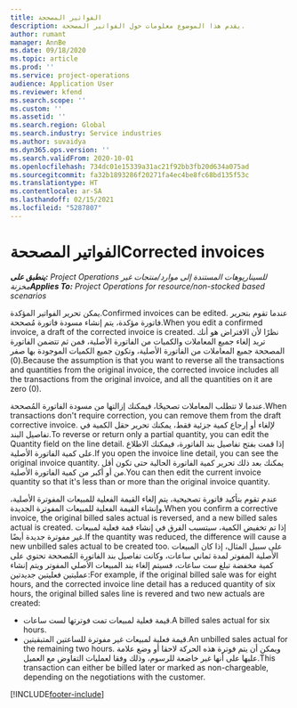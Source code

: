 ```yaml
---
title: الفواتير المصححة
description: يقدم هذا الموضوع معلومات حول الفواتير المصححة.
author: rumant
manager: AnnBe
ms.date: 09/18/2020
ms.topic: article
ms.prod: ''
ms.service: project-operations
audience: Application User
ms.reviewer: kfend
ms.search.scope: ''
ms.custom: ''
ms.assetid: ''
ms.search.region: Global
ms.search.industry: Service industries
ms.author: suvaidya
ms.dyn365.ops.version: ''
ms.search.validFrom: 2020-10-01
ms.openlocfilehash: 734dc01e15339a31ac21f92bb3fb20d634a075ad
ms.sourcegitcommit: fa32b1893286f20271fa4ec4be8fc68bd135f53c
ms.translationtype: HT
ms.contentlocale: ar-SA
ms.lasthandoff: 02/15/2021
ms.locfileid: "5287807"
---
```

# <a name="corrected-invoices"></a><span data-ttu-id="66633-103">الفواتير المصححة</span><span class="sxs-lookup"><span data-stu-id="66633-103">Corrected invoices</span></span>

<span data-ttu-id="66633-104">_**ينطبق على:** Project Operations للسيناريوهات المستندة إلى موارد/منتجات غير مخزنة‬_</span><span class="sxs-lookup"><span data-stu-id="66633-104">_**Applies To:** Project Operations for resource/non-stocked based scenarios_</span></span>

<span data-ttu-id="66633-105">يمكن تحرير الفواتير المؤكدة.</span><span class="sxs-lookup"><span data-stu-id="66633-105">Confirmed invoices can be edited.</span></span> <span data-ttu-id="66633-106">عندما تقوم بتحرير فاتورة مؤكدة، يتم إنشاء مسودة فاتورة مُصححة.</span><span class="sxs-lookup"><span data-stu-id="66633-106">When you edit a confirmed invoice, a draft of the corrected invoice is created.</span></span> <span data-ttu-id="66633-107">نظرًا لأن الافتراض هو أنك تريد إلغاء جميع المعاملات والكميات من الفاتورة الأصلية، فمن ثم تتضمن الفاتورة المصححة جميع المعاملات من الفاتورة الأصلية، وتكون جميع الكميات الموجودة بها صفر (0).</span><span class="sxs-lookup"><span data-stu-id="66633-107">Because the assumption is that you want to reverse all the transactions and quantities from the original invoice, the corrected invoice includes all the transactions from the original invoice, and all the quantities on it are zero (0).</span></span>

<span data-ttu-id="66633-108">عندما لا تتطلب المعاملات تصحيحًا، فيمكنك إزالتها من مسودة الفاتورة المُصححة.</span><span class="sxs-lookup"><span data-stu-id="66633-108">When transactions don't require correction, you can remove them from the draft corrective invoice.</span></span> <span data-ttu-id="66633-109">لإلغاء أو إرجاع كمية جزئية فقط، يمكنك تحرير حقل الكمية في تفاصيل البند.</span><span class="sxs-lookup"><span data-stu-id="66633-109">To reverse or return only a partial quantity, you can edit the Quantity field on the line detail.</span></span> <span data-ttu-id="66633-110">إذا قمت بفتح تفاصيل بند الفاتورة، فيمكنك الاطلاع على كمية الفاتورة الأصلية.</span><span class="sxs-lookup"><span data-stu-id="66633-110">If you open the invoice line detail, you can see the original invoice quantity.</span></span> <span data-ttu-id="66633-111">يمكنك بعد ذلك تحرير كمية الفاتورة الحالية حتى تكون أقل من أو أكبر من كمية الفاتورة الأصلية.</span><span class="sxs-lookup"><span data-stu-id="66633-111">You can then edit the current invoice quantity so that it's less than or more than the original invoice quantity.</span></span>

<span data-ttu-id="66633-112">عندم تقوم بتأكيد فاتورة تصحيحية، يتم إلغاء القيمة الفعلية للمبيعات المفوترة الأصلية، وإنشاء القيمة الفعلية للمبيعات المفوترة الجديدة.</span><span class="sxs-lookup"><span data-stu-id="66633-112">When you confirm a corrective invoice, the original billed sales actual is reversed, and a new billed sales actual is created.</span></span> <span data-ttu-id="66633-113">إذا تم تخفيض الكمية، سيتسبب الفرق في إنشاء قمة فعلية لمبيعات غير مفوترة جديدة أيضًا.</span><span class="sxs-lookup"><span data-stu-id="66633-113">If the quantity was reduced, the difference will cause a new unbilled sales actual to be created too.</span></span> <span data-ttu-id="66633-114">على سبيل المثال، إذا كان المبيعات الأصلية المفوتر لمدة ثماني ساعات، وكانت تفاصيل بند الفاتورة المُصححة تحتوي على كمية مخفضة تبلغ ست ساعات، فسيتم إلغاء بند المبيعات الأصلي المفوتر ويتم إنشاء عمليتين فعليتين جديدتين:</span><span class="sxs-lookup"><span data-stu-id="66633-114">For example, if the original billed sale was for eight hours, and the corrected invoice line detail has a reduced quantity of six hours, the original billed sales line is revered and two new actuals are created:</span></span>

- <span data-ttu-id="66633-115">قيمة فعلية لمبيعات تمت فوترتها لست ساعات.</span><span class="sxs-lookup"><span data-stu-id="66633-115">A billed sales actual for six hours.</span></span>
- <span data-ttu-id="66633-116">قيمة فعلية لمبيعات غير مفوترة للساعتين المتبقيتين.</span><span class="sxs-lookup"><span data-stu-id="66633-116">An unbilled sales actual for the remaining two hours.</span></span> <span data-ttu-id="66633-117">ويمكن أن يتم فوترة هذه الحركة لاحقا أو وضع علامة عليها على أنها غير خاضعة للرسوم، وذلك وفقا لعمليات التفاوض مع العميل.</span><span class="sxs-lookup"><span data-stu-id="66633-117">This transaction can either be billed later or marked as non-chargeable, depending on the negotiations with the customer.</span></span>


[!INCLUDE[footer-include](../includes/footer-banner.md)]